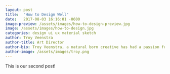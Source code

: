 ```yaml
---
layout: post
title:  "How to Design Well"
date:   2017-08-03 16:16:01 -0600
image-preview: /assets/images/how-to-design-preview.jpg
image: /assets/images/how-to-design.jpg
categories: design ui ux material sketch
author: Troy Veenstra
author-title: Art Director
author-bio: Troy Veenstra, a natural born creative has had a passion for design since he was young. After graduating with a diploma from Algonquin college, Troy joined the Daydream founding team to work on UI/UX and branding for some impressive clients.
author-image: /assets/images/troy.png
---
```

This is our second post!